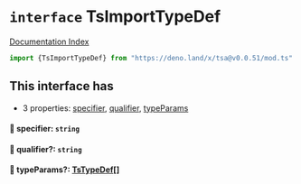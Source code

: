# `interface` TsImportTypeDef

[Documentation Index](../README.md)

```ts
import {TsImportTypeDef} from "https://deno.land/x/tsa@v0.0.51/mod.ts"
```

## This interface has

- 3 properties:
[specifier](#-specifier-string),
[qualifier](#-qualifier-string),
[typeParams](#-typeparams-tstypedef)


#### 📄 specifier: `string`



#### 📄 qualifier?: `string`



#### 📄 typeParams?: [TsTypeDef](../type.TsTypeDef/README.md)\[]



